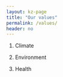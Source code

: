 ```yaml
---
layout: kz-page
title: "Our values"
permalink: /values/
header: no
---
```


1. Climate

<!-- We measure our impact... -->

2. Environment

3. Health
